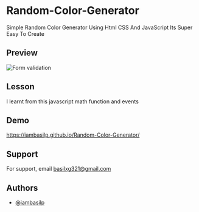 # Random-Color-Generator

 Simple Random Color Generator Using Html CSS And JavaScript Its Super Easy To Create 
 

## Preview

![Form validation](https://i.ibb.co/0X04CWW/Screenshot-104.png)


 
## Lesson

 I learnt from this javascript math function and events
 
## Demo

https://iambasilp.github.io/Random-Color-Generator/

## Support

For support, email basilxg321@gmail.com 

## Authors

- [@iambasilp](https://www.github.com/iambasilp)





